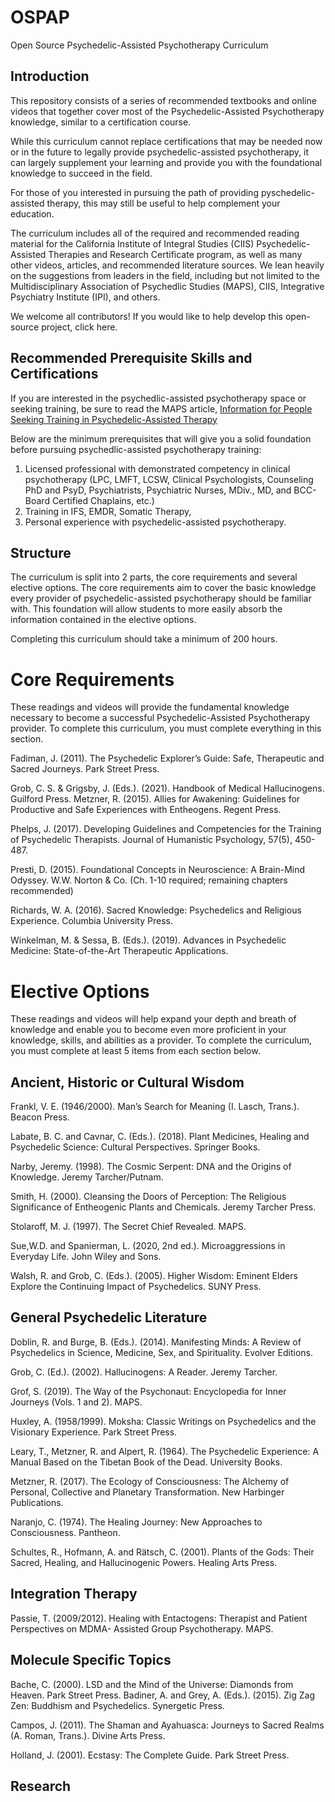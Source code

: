 # OSPAP
Open Source Psychedelic-Assisted Psychotherapy Curriculum

## Introduction
This repository consists of a series of recommended textbooks and online videos that together cover most of the Psychedelic-Assisted Psychotherapy knowledge, similar to a certification course.

While this curriculum cannot replace certifications that may be needed now or in the future to legally provide psychedelic-assisted psychotherapy, it can largely supplement your learning and provide you with the foundational knowledge to succeed in the field.

For those of you interested in pursuing the path of providing pyschedelic-assisted therapy, this may still be useful to help complement your education.

The curriculum includes all of the required and recommended reading material for the California Institute of Integral Studies (CIIS) Psychedelic-Assisted Therapies and Research Certificate program, as well as many other videos, articles, and recommended literature sources. We lean heavily on the suggestions from leaders in the field, including but not limited to the Multidisciplinary Association of Psychedlic Studies (MAPS), CIIS, Integrative Psychiatry Institute (IPI), and others.

We welcome all contributors! If you would like to help develop this open-source project, click here.

## Recommended Prerequisite Skills and Certifications
If you are interested in the psychedlic-assisted psychotherapy space or seeking training, be sure to read the MAPS article, [Information for People Seeking Training in Psychedelic-Assisted Therapy](https://maps.org/2021/10/29/information-for-people-seeking-training-in-psychedelic-assisted-therapy/)

Below are the minimum prerequisites that will give you a solid foundation before pursuing psychedlic-assisted psychotherapy training:
1. Licensed professional with demonstrated competency in clinical psychotherapy (LPC, LMFT, LCSW, Clinical Psychologists, Counseling PhD and PsyD, Psychiatrists, Psychiatric Nurses, MDiv., MD, and BCC-Board Certified Chaplains, etc.)
2. Training in IFS, EMDR, Somatic Therapy, 
3. Personal experience with psychedelic-assisted psychotherapy.

## Structure
The curriculum is split into 2 parts, the core requirements and several elective options. The core requirements aim to cover the basic knowledge every provider of psychedelic-assisted psychotherapy should be familiar with. This foundation will allow students to more easily absorb the information contained in the elective options. 

Completing this curriculum should take a minimum of 200 hours.

# Core Requirements
These readings and videos will provide the fundamental knowledge necessary to become a successful Psychedelic-Assisted Psychotherapy provider. To complete this curriculum, you must complete everything in this section.

Fadiman, J. (2011). The Psychedelic Explorer’s Guide: Safe, Therapeutic and Sacred Journeys. Park Street Press.

Grob, C. S. & Grigsby, J. (Eds.). (2021). Handbook of Medical Hallucinogens. Guilford Press. Metzner, R. (2015). Allies for Awakening: Guidelines for Productive and Safe Experiences with
Entheogens. Regent Press.

Phelps, J. (2017). Developing Guidelines and Competencies for the Training of Psychedelic
Therapists. Journal of Humanistic Psychology, 57(5), 450-487.

Presti, D. (2015). Foundational Concepts in Neuroscience: A Brain-Mind Odyssey. W.W. Norton
& Co. (Ch. 1-10 required; remaining chapters recommended)

Richards, W. A. (2016). Sacred Knowledge: Psychedelics and Religious Experience. Columbia University Press.

Winkelman, M. & Sessa, B. (Eds.). (2019). Advances in Psychedelic Medicine: State-of-the-Art Therapeutic Applications. 

# Elective Options
These readings and videos will help expand your depth and breath of knowledge and enable you to become even more proficient in your knowledge, skills, and abilities as a provider. To complete the curriculum, you must complete at least 5 items from each section below.

## Ancient, Historic or Cultural Wisdom

Frankl, V. E. (1946/2000). Man’s Search for Meaning (I. Lasch, Trans.). Beacon Press.

Labate, B. C. and Cavnar, C. (Eds.). (2018). Plant Medicines, Healing and Psychedelic Science:
Cultural Perspectives. Springer Books.

Narby, Jeremy. (1998). The Cosmic Serpent: DNA and the Origins of Knowledge. Jeremy Tarcher/Putnam.

Smith, H. (2000). Cleansing the Doors of Perception: The Religious Significance of Entheogenic
Plants and Chemicals. Jeremy Tarcher Press.

Stolaroff, M. J. (1997). The Secret Chief Revealed. MAPS.

Sue,W.D. and Spanierman, L. (2020, 2nd ed.). Microaggressions in Everyday Life. John Wiley and Sons.

Walsh, R. and Grob, C. (Eds.). (2005). Higher Wisdom: Eminent Elders Explore the Continuing Impact of Psychedelics. SUNY Press.

## General Psychedelic Literature

Doblin, R. and Burge, B. (Eds.). (2014). Manifesting Minds: A Review of Psychedelics in Science, Medicine, Sex, and Spirituality. Evolver Editions.

Grob, C. (Ed.). (2002). Hallucinogens: A Reader. Jeremy Tarcher.

Grof, S. (2019). The Way of the Psychonaut: Encyclopedia for Inner Journeys (Vols. 1 and 2). MAPS.

Huxley, A. (1958/1999). Moksha: Classic Writings on Psychedelics and the Visionary Experience.
Park Street Press.

Leary, T., Metzner, R. and Alpert, R. (1964). The Psychedelic Experience: A Manual Based on the
Tibetan Book of the Dead. University Books.

Metzner, R. (2017). The Ecology of Consciousness: The Alchemy of Personal, Collective and
Planetary Transformation. New Harbinger Publications.

Naranjo, C. (1974). The Healing Journey: New Approaches to Consciousness. Pantheon.

Schultes, R., Hofmann, A. and Rätsch, C. (2001). Plants of the Gods: Their Sacred, Healing, and
Hallucinogenic Powers. Healing Arts Press.

## Integration Therapy 

Passie, T. (2009/2012). Healing with Entactogens: Therapist and Patient Perspectives on MDMA-
Assisted Group Psychotherapy. MAPS.

## Molecule Specific Topics

Bache, C. (2000). LSD and the Mind of the Universe: Diamonds from Heaven. Park Street Press. Badiner, A. and Grey, A. (Eds.). (2015). Zig Zag Zen: Buddhism and Psychedelics. Synergetic
Press.

Campos, J. (2011). The Shaman and Ayahuasca: Journeys to Sacred Realms (A. Roman, Trans.). Divine Arts Press.

Holland, J. (2001). Ecstasy: The Complete Guide. Park Street Press.

## Research 

